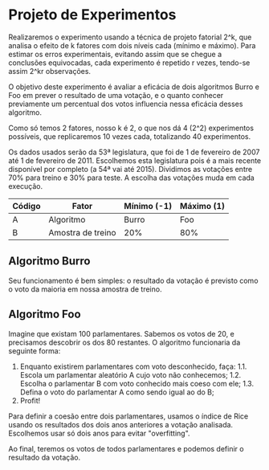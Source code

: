 # Projeto de Experimentos

Realizaremos o experimento usando a técnica de projeto fatorial 2^k, que
analisa o efeito de k fatores com dois níveis cada (mínimo e máximo). Para
estimar os erros experimentais, evitando assim que se chegue a conclusões
equivocadas, cada experimento é repetido r vezes, tendo-se assim 2^kr
observações.

O objetivo deste experimento é avaliar a eficácia de dois algoritmos Burro e
Foo em prever o resultado de uma votação, e o quanto conhecer previamente um
percentual dos votos influencia nessa eficácia desses algoritmo.

Como só temos 2 fatores, nosso k é 2, o que nos dá 4 (2^2) experimentos
possíveis, que replicaremos 10 vezes cada, totalizando 40 experimentos.

Os dados usados serão da 53ª legislatura, que foi de 1 de fevereiro de 2007 até
1 de fevereiro de 2011. Escolhemos esta legislatura pois é a mais recente
disponível por completo (a 54ª vai até 2015). Dividimos as votações entre 70%
para treino e 30% para teste. A escolha das votações muda em cada execução.

| Código | Fator             | Mínimo (-1) | Máximo (1) |
| ------ | ----------------- | ----------- | ---------- |
| A      | Algoritmo         | Burro       | Foo        |
| B      | Amostra de treino | 20%         | 80%        |

## Algoritmo Burro

Seu funcionamento é bem simples: o resultado da votação é previsto como o voto
da maioria em nossa amostra de treino.

## Algoritmo Foo

Imagine que existam 100 parlamentares. Sabemos os votos de 20, e precisamos
descobrir os dos 80 restantes. O algoritmo funcionaria da seguinte forma:

1. Enquanto existirem parlamentares com voto desconhecido, faça:
1.1. Escola um parlamentar aleatório A cujo voto não conhecemos;
1.2. Escolha o parlamentar B com voto conhecido mais coeso com ele;
1.3. Defina o voto do parlamentar A como sendo igual ao do B;
2. Profit!

Para definir a coesão entre dois parlamentares, usamos o índice de Rice usando
os resultados dos dois anos anteriores a votação analisada. Escolhemos usar só
dois anos para evitar "overfitting".

Ao final, teremos os votos de todos parlamentares e podemos definir o resultado
da votação.
